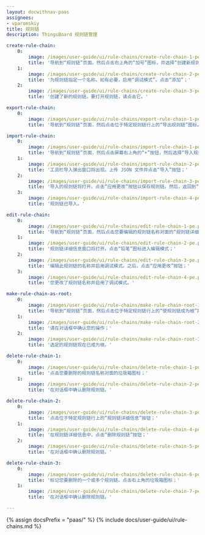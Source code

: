 ```yaml
---
layout: docwithnav-paas
assignees:
- vparomskiy
title: 规则链
description: ThingsBoard 规则链管理

create-rule-chain:
    0:
        image: /images/user-guide/ui/rule-chains/create-rule-chain-1-pe.png
        title: '导航到“规则链”页面。然后点击右上角的“加号”图标，并选择“创建新规则链”；'
    1:
        image: /images/user-guide/ui/rule-chains/create-rule-chain-2-pe.png
        title: '为规则链指定一个名称。如有必要，启用“调试模式”。点击“添加”；'
    2:
        image: /images/user-guide/ui/rule-chains/create-rule-chain-3-pe.png
        title: '创建了新的规则链。要打开规则链，请点击它。'

export-rule-chain:
    0:
        image: /images/user-guide/ui/rule-chains/export-rule-chain-1-pe.png
        title: '导航到“规则链”页面，然后点击位于特定规则链行上的“导出规则链”图标。包含规则链配置的 JSON 文件将保存在您的电脑上。'

import-rule-chain:
    0:
        image: /images/user-guide/ui/rule-chains/import-rule-chain-1-pe.png
        title: '导航到“规则链”页面，然后点击屏幕右上角的“+”按钮，然后选择“导入规则链”选项；'
    1:
        image: /images/user-guide/ui/rule-chains/import-rule-chain-2-pe.png
        title: '工具栏导入弹出窗口将出现。上传 JSON 文件并点击“导入”按钮；'
    2:
        image: /images/user-guide/ui/rule-chains/import-rule-chain-3-pe.png
        title: '导入的规则链将打开。点击“应用更改”按钮以保存规则链。然后，返回到“规则链”主页面；'
    3:
        image: /images/user-guide/ui/rule-chains/import-rule-chain-4-pe.png
        title: '规则链已导入。'

edit-rule-chain:
    0:
        image: /images/user-guide/ui/rule-chains/edit-rule-chain-1-pe.png
        title: '导航到“规则链”页面，然后点击您要编辑的规则链名称对面的“规则链详细信息”图标；'
    1:
        image: /images/user-guide/ui/rule-chains/edit-rule-chain-2-pe.png
        title: '规则链详细信息窗口将打开。点击“铅笔”图标进入编辑模式；'
    2:
        image: /images/user-guide/ui/rule-chains/edit-rule-chain-3-pe.png
        title: '编辑此规则链的名称并启用调试模式。之后，点击“应用更改”按钮；'
    3:
        image: /images/user-guide/ui/rule-chains/edit-rule-chain-4-pe.png
        title: '您更改了规则链名称并启用了调试模式。'

make-rule-chain-as-root:
    0:
        image: /images/user-guide/ui/rule-chains/make-rule-chain-root-1-pe.png
        title: '导航到“规则链”页面，然后点击位于特定规则链行上的“使规则链成为根”按钮；'
    1:
        image: /images/user-guide/ui/rule-chains/make-rule-chain-root-2-pe.png
        title: '请在对话框中确认您的操作；'
    2:
        image: /images/user-guide/ui/rule-chains/make-rule-chain-root-3-pe.png
        title: '选定的规则链现在已成为根。'

delete-rule-chain-1:
    0:
        image: /images/user-guide/ui/rule-chains/delete-rule-chain-1-pe.png
        title: '点击您要删除的规则链名称对面的垃圾箱图标；'
    1:
        image: /images/user-guide/ui/rule-chains/delete-rule-chain-2-pe.png
        title: '在对话框中确认删除规则链。'

delete-rule-chain-2:
    0:
        image: /images/user-guide/ui/rule-chains/delete-rule-chain-3-pe.png
        title: '点击位于特定规则链行上的“规则链详细信息”按钮；'
    1:
        image: /images/user-guide/ui/rule-chains/delete-rule-chain-4-pe.png
        title: '在规则链详细信息中，点击“删除规则链”按钮；'
    2:
        image: /images/user-guide/ui/rule-chains/delete-rule-chain-5-pe.png
        title: '在对话框中确认删除规则链。'

delete-rule-chain-3:
    0:
        image: /images/user-guide/ui/rule-chains/delete-rule-chain-6-pe.png
        title: '标记您要删除的一个或多个规则链。点击右上角的垃圾箱图标；'
    1:
        image: /images/user-guide/ui/rule-chains/delete-rule-chain-7-pe.png
        title: '在对话框中确认删除规则链。'

---
```


{% assign docsPrefix = "paas/" %}
{% include docs/user-guide/ui/rule-chains.md %}